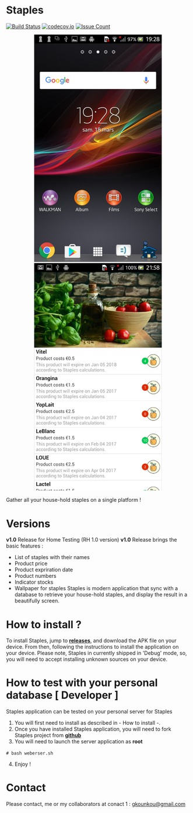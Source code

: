 # Staples

[![Build Status](https://travis-ci.org/kounkou/Staples.svg?branch=master)](https://travis-ci.org/kounkou/Staples)
[![codecov.io](https://codecov.io/github/kounkou/Staples/coverage.svg?branch=master)](https://codecov.io/github/kounkou/Staples?branch=master)
[![Issue Count](https://codeclimate.com/github/kounkou/Staples/badges/issue_count.svg)](https://codeclimate.com/github/kounkou/Staples)

<p align="center">
  <img src="images/home.png" width="350"/>
  <img src="images/main_screen.png" width="350"/>
</p> 
Gather all your house-hold staples on a single platform !


# Versions

**v1.0** Release for Home Testing (RH 1.0 version)
**v1.0** Release brings the basic features :
* List of staples with their names
* Product price
* Product expriration date
* Product numbers
* Indicator stocks
* Wallpaper for staples
Staples is modern application that sync with a database
to retrieve your house-hold staples, and display the result
in a beautifully screen.

# How to install ?

To install Staples, jump to **[releases](https://github.com/kounkou/Staples/releases)**,
and download the APK file on your device.
From then, following the instructions to install the application on your device.
Please note, Staples in currently shipped in 'Debug' mode, so, you will
need to accept installing unknown sources on your device.

# How to test with your personal database [ Developer ]

Staples application can be tested on your personal server for Staples
1. You will first need to install as described in - How to install -.
2. Once you have installed Staples application, you will need to fork Staples project from **[github](https://github.com/kounkou/Staples)**
3. You will need to launch the server application as **root**

`# bash weberser.sh`

4. Enjoy !

# Contact

Please contact, me or my collaborators at
conact 1 : gkounkou@gmail.com

